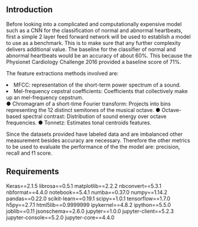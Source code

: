 ## Introduction
Before looking into a complicated and computationally expensive model such as a CNN for the classification of normal and abnormal heartbeats, first a simple 2 layer feed forward network will be used to establish a model to use as a benchmark. This is to make sure that any further complexity delivers additional value.
The baseline for the classifier of normal and abnormal heartbeats would be an accuracy of about 60%. This because the Physionet Cardiology Challenge 2016 provided a baseline score of 71%.

The feature extractions methods involved are:

<li> MFCC: representation of the short-term power spectrum of a sound.</li>
<li> Mel-frequency cepstral coefficients: Coefficients that collectively make up an mel-frequency cepstrum.</li>
● Chromagram of a short-time Fourier transform: Projects into bins representing the 12 distinct semitones of the musical octave.
● Octave-based spectral contrast: Distribution of sound energy over octave frequencies.
● Tonnetz: Estimates tonal centroids features.

Since the datasets provided have labeled data and are imbalanced other measurement besides accuracy are necessary. Therefore the other metrics to be used to evaluate the performance of the the model are: precision, recall and f1 score.

## Requirements
Keras==2.1.5
librosa==0.5.1
matplotlib==2.2.2
nbconvert==5.3.1
nbformat==4.4.0
notebook==5.4.1
numba==0.37.0
numpy==1.14.2
pandas==0.22.0
scikit-learn==0.19.1
scipy==1.0.1
tensorflow==1.7.0
h5py==2.7.1
html5lib==0.9999999
ipykernel==4.8.2
ipython==5.5.0
joblib==0.11
jsonschema==2.6.0
jupyter==1.0.0
jupyter-client==5.2.3
jupyter-console==5.2.0
jupyter-core==4.4.0
